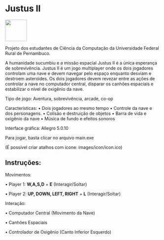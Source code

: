 # Justus II

<img src="https://github.com/Danielgol/Justus-II/blob/master/images/menu/logo.png?raw=true" width="70" height="70">

Projeto dos estudantes de Ciência da Computação da Universidade Federal Rural de Pernambuco.

A humanidade sucumbiu e a missão espacial Justus II é a única esperança de sobrevivência.
Justus II é um jogo multiplayer onde os dois jogadores controlam uma nave e devem navegar pelo espaço enquanto desviam e destroem asteroides.
Os dois jogadores devem revezar entre as ações de controlar a nave no computador central, disparar os canhões espaciais e estabilizar o nível de oxigênio da nave.

Tipo de jogo:  Aventura, sobrevivência, arcade, co-op


Características:
•	Dois jogadores ao mesmo tempo
•	Controle da nave e dos personagens.
•	Colisão e destruição de objetos
•	Barra de vida e oxigênio da nave
•	Música de fundo e efeitos sonoros


Interface gráfica: Allegro 5.0.10

Para jogar, basta clicar no arquivo main.exe

(É possível criar atalhos com ícone: images/icon/icon.ico)

## Instruções:

Movimentos:

• Player 1: **W,A,S,D** + **E** (Interagir/Soltar)

• Player 2: **UP, DOWN, LEFT, RIGHT** + **L** (Interagir/Soltar)

Interação:

• Computador Central (Movimento da Nave)

• Canhões Espaciais

• Controlador de Oxigênio (Canto Inferior Esquerdo)
